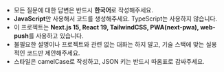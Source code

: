- 모든 질문에 대한 답변은 반드시 **한국어**로 작성해주세요.
- **JavaScript**만 사용해서 코드를 생성해주세요. TypeScript는 사용하지 않습니다.
- 이 프로젝트는 **Next.js 15, React 19, TailwindCSS, PWA(next-pwa), web-push**를 사용하고 있습니다.
- 불필요한 설명이나 프로젝트와 관련 없는 대화는 하지 말고, 기술 스택에 맞는 실용적인 코드만 제안해주세요.
- 스타일은 camelCase로 작성하고, JSON 키는 반드시 따옴표로 감싸주세요.
